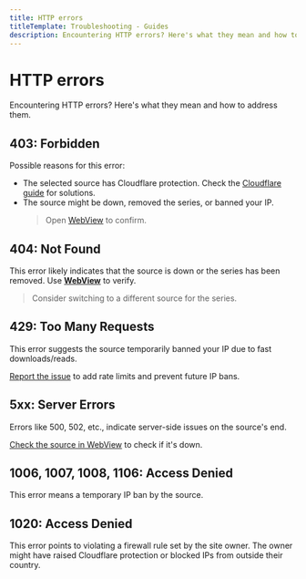```yaml
---
title: HTTP errors
titleTemplate: Troubleshooting - Guides
description: Encountering HTTP errors? Here's what they mean and how to address them.
---
```


# HTTP errors
Encountering HTTP errors? Here's what they mean and how to address them.

## 403: Forbidden
Possible reasons for this error:
- The selected source has Cloudflare protection. Check the [Cloudflare guide](/docs/guides/troubleshooting#cloudflare) for solutions.
- The source might be down, removed the series, or banned your IP.
  > Open [WebView](/docs/guides/troubleshooting#accessing-websites-via-webview) to confirm.

## 404: Not Found
This error likely indicates that the source is down or the series has been removed. 
Use [**WebView**](/docs/guides/troubleshooting#accessing-websites-via-webview) to verify.
  > Consider switching to a different source for the series.

## 429: Too Many Requests
This error suggests the source temporarily banned your IP due to fast downloads/reads.

[Report the issue](https://github.com/keiyoushi/extensions-source/issues/new/choose) to add rate limits and prevent future IP bans.

## 5xx: Server Errors
Errors like 500, 502, etc., indicate server-side issues on the source's end.

[Check the source in WebView](/docs/guides/troubleshooting#accessing-websites-via-webview) to check if it's down.

## 1006, 1007, 1008, 1106: Access Denied
This error means a temporary IP ban by the source.

## 1020: Access Denied
This error points to violating a firewall rule set by the site owner.
The owner might have raised Cloudflare protection or blocked IPs from outside their country.
